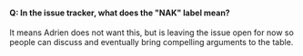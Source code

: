 #### Q: In the issue tracker, what does the "NAK" label mean?

It means Adrien does not want this, but is leaving the issue open for now so people can discuss and eventually bring compelling arguments to the table.
